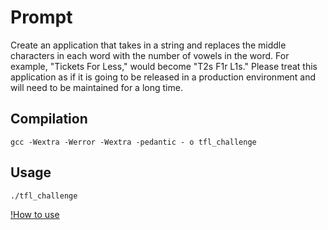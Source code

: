 # Prompt

Create an application that takes in a string and replaces the middle characters
in each word with the number of vowels in the word. For example, "Tickets For
Less," would become "T2s F1r L1s." Please treat this application as if it is
going to be released in a production environment and will need to be maintained
for a long time.

## Compilation

`gcc -Wextra -Werror -Wextra -pedantic - o tfl_challenge`

## Usage

`./tfl_challenge`

[!How to use](/TFL/images/screenShot.png)
